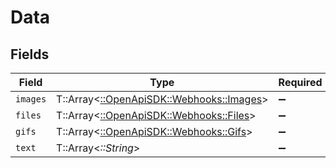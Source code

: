 # Data


## Fields

| Field                                                                       | Type                                                                        | Required                                                                    | Description                                                                 |
| --------------------------------------------------------------------------- | --------------------------------------------------------------------------- | --------------------------------------------------------------------------- | --------------------------------------------------------------------------- |
| `images`                                                                    | T::Array<[::OpenApiSDK::Webhooks::Images](../../models/webhooks/images.md)> | :heavy_minus_sign:                                                          | N/A                                                                         |
| `files`                                                                     | T::Array<[::OpenApiSDK::Webhooks::Files](../../models/webhooks/files.md)>   | :heavy_minus_sign:                                                          | N/A                                                                         |
| `gifs`                                                                      | T::Array<[::OpenApiSDK::Webhooks::Gifs](../../models/webhooks/gifs.md)>     | :heavy_minus_sign:                                                          | N/A                                                                         |
| `text`                                                                      | T::Array<*::String*>                                                        | :heavy_minus_sign:                                                          | N/A                                                                         |